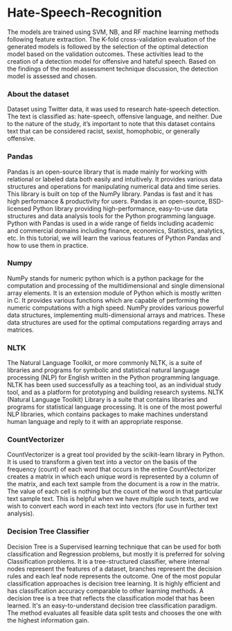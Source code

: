 # Hate-Speech-Recognition

The models are trained using SVM, NB, and RF machine learning methods following feature extraction. 
The K-fold cross-validation evaluation of the generated models is followed by the selection of the optimal detection model based on the validation outcomes. 
These activities lead to the creation of a detection model for offensive and hateful speech. 
Based on the findings of the model assessment technique discussion, the detection model is assessed and chosen. 

### About the dataset 
Dataset using Twitter data, it was used to research hate-speech detection. 
The text is classified as: hate-speech, offensive language, and neither. Due to the nature of the study, it’s important to note that this dataset contains text that can be considered racist, sexist, homophobic, or generally offensive. 

### Pandas 
Pandas is an open-source library that is made mainly for working with relational or labeled data both easily and intuitively. It provides various data structures and operations for manipulating numerical data and time series. This library is built on top of the NumPy library. Pandas is fast and it has high performance & productivity for users. Pandas is an open-source, BSD-licensed Python library providing high-performance, easy-to-use data structures and data analysis tools for the Python programming language. Python with Pandas is used in a wide range of fields including academic and commercial domains including finance, economics, Statistics, analytics, etc. In this tutorial, we will learn the various features of Python Pandas and how to use them in practice. 

### Numpy 
NumPy stands for numeric python which is a python package for the computation and processing of the multidimensional and single dimensional array elements. It is an extension module of Python which is mostly written in C. It provides various functions which are capable of performing the numeric computations with a high speed. NumPy provides various powerful data structures, implementing multi-dimensional arrays and matrices. These data structures are used for the optimal computations regarding arrays and matrices. 

### NLTK 
The Natural Language Toolkit, or more commonly NLTK, is a suite of libraries and programs for symbolic and statistical natural language processing (NLP) for English written in the Python programming language.  NLTK has been used successfully as a teaching tool, as an individual study tool, and as a platform for prototyping and building research systems. NLTK (Natural Language Toolkit) Library is a suite that contains libraries and programs for statistical language processing. It is one of the most powerful NLP libraries, which contains packages to make machines understand human language and reply to it with an appropriate response. 

### CountVectorizer 
CountVectorizer is a great tool provided by the scikit-learn library in Python. It is used to transform a given text into a vector on the basis of the frequency (count) of each word that occurs in the entire CountVectorizer creates a matrix in which each unique word is represented by a column of the matrix, and each text sample from the document is a row in the matrix. The value of each cell is nothing but the count of the word in that particular text sample text. This is helpful when we have multiple such texts, and we wish to convert each word in each text into vectors (for use in further text analysis).

### Decision Tree Classifier 
Decision Tree is a Supervised learning technique that can be used for both classification and Regression problems, but mostly it is preferred for solving Classification problems. It is a tree-structured classifier, where internal nodes represent the features of a dataset, branches represent the decision rules and each leaf node represents the outcome. One of the most popular classification approaches is decision tree learning. It is highly efficient and has classification accuracy comparable to other learning methods. A decision tree is a tree that reflects the classification model that has been learned. It's an easy-to-understand decision tree classification paradigm. The method evaluates all feasible data split tests and chooses the one with the highest information gain.
